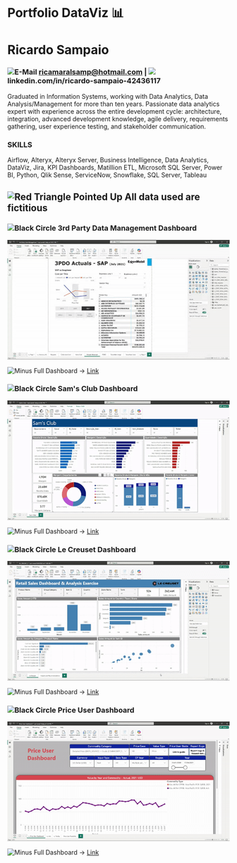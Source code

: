 # Portfolio DataViz 📊


# Ricardo Sampaio
### <img src="https://user-images.githubusercontent.com/74038190/216122065-2f028bae-25d6-4a3c-bc9f-175394ed5011.png" alt="E-Mail" width="35" /> ricamaralsamp@hotmail.com | <img src="https://user-images.githubusercontent.com/74038190/235294012-0a55e343-37ad-4b0f-924f-c8431d9d2483.gif" width="35"> linkedin.com/in/ricardo-sampaio-42436117



Graduated in Information Systems, working with Data Analytics, Data Analysis/Management
for more than ten years. Passionate data analytics expert with experience across the entire
development cycle: architecture, integration, advanced development knowledge, agile
delivery, requirements gathering, user experience testing, and stakeholder communication.

### SKILLS
Airflow, Alteryx, Alteryx Server, Business Intelligence, Data Analytics, DataViz, Jira, KPI
Dashboards, Matillion ETL, Microsoft SQL Server, Power BI, Python, Qlik Sense, ServiceNow,
Snowflake, SQL Server, Tableau

## <img src="https://raw.githubusercontent.com/Tarikul-Islam-Anik/Animated-Fluent-Emojis/master/Emojis/Symbols/Red%20Triangle%20Pointed%20Up.png" alt="Red Triangle Pointed Up" width="25" /> All data used are fictitious



### <img src="https://raw.githubusercontent.com/Tarikul-Islam-Anik/Animated-Fluent-Emojis/master/Emojis/Symbols/Black%20Circle.png" alt="Black Circle" width="15" />  3rd Party Data Management Dashboard


![Gif que exemplifica o funcionando do Dashboard Financeiro](https://github.com/RicardoSampaio10/Portfolio---DataViz/blob/main/Dashboards/Gifs/3rd_party.gif)

<img src="https://raw.githubusercontent.com/Tarikul-Islam-Anik/Animated-Fluent-Emojis/master/Emojis/Symbols/Minus.png" alt="Minus" width="10" />  Full Dashboard -> [Link](https://github.com/RicardoSampaio10/Portfolio---DataViz/blob/main/Dashboards/3rd%20Party%20Data%20Management.pbix)


### <img src="https://raw.githubusercontent.com/Tarikul-Islam-Anik/Animated-Fluent-Emojis/master/Emojis/Symbols/Black%20Circle.png" alt="Black Circle" width="15" />  Sam's Club Dashboard

![Gif que exemplifica o funcionando do Dashboard Financeiro](https://github.com/RicardoSampaio10/Portfolio---DataViz/blob/main/Dashboards/Gifs/Sam's_Club.gif)

<img src="https://raw.githubusercontent.com/Tarikul-Islam-Anik/Animated-Fluent-Emojis/master/Emojis/Symbols/Minus.png" alt="Minus" width="10" />  Full Dashboard -> [Link](https://github.com/RicardoSampaio10/Portfolio---DataViz/blob/main/Dashboards/Sam's%20Club.pbix)


### <img src="https://raw.githubusercontent.com/Tarikul-Islam-Anik/Animated-Fluent-Emojis/master/Emojis/Symbols/Black%20Circle.png" alt="Black Circle" width="15" />  Le Creuset Dashboard

![Gif que exemplifica o funcionando do Dashboard Financeiro](https://github.com/RicardoSampaio10/Portfolio---DataViz/blob/main/Dashboards/Gifs/le_creuset.gif)

<img src="https://raw.githubusercontent.com/Tarikul-Islam-Anik/Animated-Fluent-Emojis/master/Emojis/Symbols/Minus.png" alt="Minus" width="10" />  Full Dashboard -> [Link](https://github.com/RicardoSampaio10/Portfolio---DataViz/blob/main/Dashboards/LE_CREUSET_2.pbix)


### <img src="https://raw.githubusercontent.com/Tarikul-Islam-Anik/Animated-Fluent-Emojis/master/Emojis/Symbols/Black%20Circle.png" alt="Black Circle" width="15" />  Price User Dashboard

![Gif que exemplifica o funcionando do Dashboard Financeiro](https://github.com/RicardoSampaio10/Portfolio---DataViz/blob/main/Dashboards/Gifs/price_user.gif)

<img src="https://raw.githubusercontent.com/Tarikul-Islam-Anik/Animated-Fluent-Emojis/master/Emojis/Symbols/Minus.png" alt="Minus" width="10" />  Full Dashboard -> [Link](https://github.com/RicardoSampaio10/Portfolio---DataViz/blob/main/Dashboards/Price%20User%20Dashboard.pbix)

